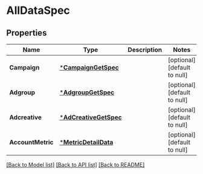 # AllDataSpec

## Properties
Name | Type | Description | Notes
------------ | ------------- | ------------- | -------------
**Campaign** | [***CampaignGetSpec**](campaign_get_spec.md) |  | [optional] [default to null]
**Adgroup** | [***AdgroupGetSpec**](adgroup_get_spec.md) |  | [optional] [default to null]
**Adcreative** | [***AdCreativeGetSpec**](ad_creative_get_spec.md) |  | [optional] [default to null]
**AccountMetric** | [***MetricDetailData**](metric_detail_data.md) |  | [optional] [default to null]

[[Back to Model list]](../README.md#documentation-for-models) [[Back to API list]](../README.md#documentation-for-api-endpoints) [[Back to README]](../README.md)


